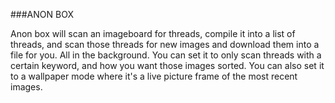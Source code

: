 ###ANON BOX

Anon box will scan an imageboard for threads, compile it into a list of threads, and scan those threads for new images and download them into a file for you. All in the background. You can set it to only scan threads with a certain keyword, and how you want those images sorted. You can also set it to a wallpaper mode where it's a live picture frame of the most recent images.